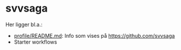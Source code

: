 # svvsaga

Her ligger bl.a.:

- [profile/README.md](profile/README.md): Info som vises på https://github.com/svvsaga
- Starter workflows
